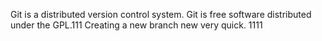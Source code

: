 Git is a distributed version control system.
Git is free software distributed under the GPL.111
Creating a new branch new very quick.
1111
